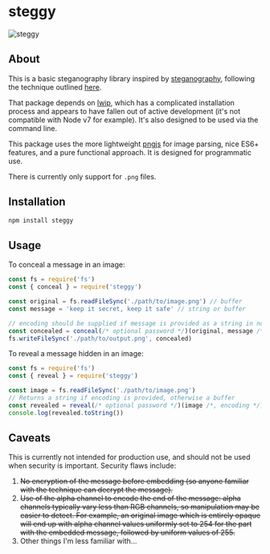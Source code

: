 # steggy

![steggy](https://upload.wikimedia.org/wikipedia/commons/c/c6/Stego-marsh-1896-US_geological_survey.png)

## About

This is a basic steganography library inspired by [steganography](https://github.com/rodrigouroz/steganography), following the technique outlined [here](http://domnit.org/blog/2007/02/stepic-explanation.html).

That package depends on [lwip](https://github.com/EyalAr/lwip), which has a complicated installation process and appears to have fallen out of active development (it's not compatible with Node v7 for example). It's also designed to be used via the command line.

This package uses the more lightweight [pngjs](https://github.com/lukeapage/pngjs) for image parsing, nice ES6+ features, and a pure functional approach. It is designed for programmatic use.

There is currently only support for `.png` files.

## Installation

```sh
npm install steggy
```

## Usage

To conceal a message in an image:
```js
const fs = require('fs')
const { conceal } = require('steggy')

const original = fs.readFileSync('./path/to/image.png') // buffer
const message = 'keep it secret, keep it safe' // string or buffer

// encoding should be supplied if message is provided as a string in non-default encoding
const concealed = conceal(/* optional password */)(original, message /*, encoding */)
fs.writeFileSync('./path/to/output.png', concealed)
```

To reveal a message hidden in an image:
```js
const fs = require('fs')
const { reveal } = require('steggy')

const image = fs.readFileSync('./path/to/image.png')
// Returns a string if encoding is provided, otherwise a buffer
const revealed = reveal(/* optional password */)(image /*, encoding */)
console.log(revealed.toString())
```

## Caveats

This is currently not intended for production use, and should not be used when security is important. Security flaws include:
1. ~~No encryption of the message before embedding (so anyone familiar with the technique can decrypt the message).~~
1. ~~Use of the alpha channel to encode the end of the message: alpha channels typically vary less than RGB channels, so manipulation may be easier to detect. For example, an original image which is entirely opaque will end up with alpha channel values uniformly set to 254 for the part with the embedded message, followed by uniform values of 255.~~
1. Other things I'm less familiar with...
